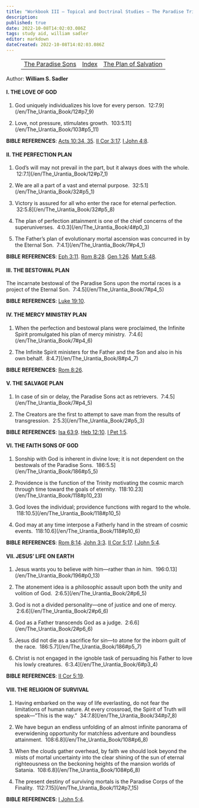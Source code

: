 ```yaml
---
title: "Workbook III — Topical and Doctrinal Studies — The Paradise Trinity"
description: 
published: true
date: 2022-10-08T14:02:03.086Z
tags: study aid, william sadler
editor: markdown
dateCreated: 2022-10-08T14:02:03.086Z
---
```


<figure class="table chapter-navigator">
	<table>
		<tbody>
		<tr>
			<td><a href="/en/William_S_Sadler/Workbook_3_Topical_and_Doctrinal_Studies/The_Paradise_Sons">The Paradise Sons</a></td>
			<td><a href="/en/William_S_Sadler/Workbook_3_Topical_and_Doctrinal_Studies/Index">Index</a></td>
			<td><a href="/en/William_S_Sadler/Workbook_3_Topical_and_Doctrinal_Studies/The_Plan_of_Salvation">The Plan of Salvation</a></td>
		</tr>
		</tbody>
	</table>
</figure>

Author: **William S. Sadler**

#### I. THE LOVE OF GOD

1. God uniquely individualizes his love for every person.  12:7.9](/en/The_Urantia_Book/12#p7_9)

2. Love, not pressure, stimulates growth.  103:5.11](/en/The_Urantia_Book/103#p5_11)

**BIBLE REFERENCES**: [Acts 10:34, 35](/en/Bible/Acts/10#v34). [II Cor 3:17](/en/Bible/2_Corinthians/3#v17). [I John 4:8](/en/Bible/1_John/4#v8).

#### II. THE PERFECTION PLAN

1. God’s will may not prevail in the part, but it always does with the whole.  12:7.1](/en/The_Urantia_Book/12#p7_1)

2. We are all a part of a vast and eternal purpose.  32:5.1](/en/The_Urantia_Book/32#p5_1)

3. Victory is assured for all who enter the race for eternal perfection.  32:5.8](/en/The_Urantia_Book/32#p5_8)

4. The plan of perfection attainment is one of the chief concerns of the superuniverses.  4:0.3](/en/The_Urantia_Book/4#p0_3)

5. The Father’s plan of evolutionary mortal ascension was concurred in by the Eternal Son.  7:4.1](/en/The_Urantia_Book/7#p4_1)

**BIBLE REFERENCES**: [Eph 3:11](/en/Bible/Ephesians/3#v11). [Rom 8:28](/en/Bible/Romans/8#v28). [Gen 1:26](/en/Bible/Genesis/1#v26). [Matt 5:48](/en/Bible/Matthew/5#v48).

#### III. THE BESTOWAL PLAN

The incarnate bestowal of the Paradise Sons upon the mortal races is a project of the Eternal Son.  7:4.5](/en/The_Urantia_Book/7#p4_5)

**BIBLE REFERENCES**: [Luke 19:10](/en/Bible/Luke/19#v10).

#### IV. THE MERCY MINISTRY PLAN

1. When the perfection and bestowal plans were proclaimed, the Infinite Spirit promulgated his plan of mercy ministry.  7:4.6](/en/The_Urantia_Book/7#p4_6)

2. The Infinite Spirit ministers for the Father and the Son and also in his own behalf.  8:4.7](/en/The_Urantia_Book/8#p4_7)

**BIBLE REFERENCES**: [Rom 8:26](/en/Bible/Romans/8#v26).

#### V. THE SALVAGE PLAN

1. In case of sin or delay, the Paradise Sons act as retrievers.  7:4.5](/en/The_Urantia_Book/7#p4_5)

2. The Creators are the first to attempt to save man from the results of transgression.  2:5.3](/en/The_Urantia_Book/2#p5_3)

**BIBLE REFERENCES**: [Isa 63:9](/en/Bible/Isaiah/63#v9). [Heb 12:10](/en/Bible/Hebrews/12#v10). [I Pet 1:5](/en/Bible/1_Peter/1#v5).

#### VI. THE FAITH SONS OF GOD

1. Sonship with God is inherent in divine love; it is not dependent on the bestowals of the Paradise Sons.  186:5.5](/en/The_Urantia_Book/186#p5_5)

2. Providence is the function of the Trinity motivating the cosmic march through time toward the goals of eternity.  118:10.23](/en/The_Urantia_Book/118#p10_23)

3. God loves the individual; providence functions with regard to the whole.  118:10.5](/en/The_Urantia_Book/118#p10_5)

4. God may at any time interpose a Fatherly hand in the stream of cosmic events.  118:10.6](/en/The_Urantia_Book/118#p10_6)

**BIBLE REFERENCES**: [Rom 8:14](/en/Bible/Romans/8#v14). [John 3:3](/en/Bible/John/3#v3). [II Cor 5:17](/en/Bible/2_Corinthians/5#v17). [I John 5:4](/en/Bible/1_John/5#v4).

#### VII. JESUS’ LIFE ON EARTH

1. Jesus wants you to believe _with_ him—rather than _in_ him.  196:0.13](/en/The_Urantia_Book/196#p0_13)

2. The atonement idea is a philosophic assault upon both the unity and volition of God.  2:6.5](/en/The_Urantia_Book/2#p6_5)

3. God is not a divided personality—one of justice and one of mercy.  2:6.6](/en/The_Urantia_Book/2#p6_6)

4. God as a Father transcends God as a judge.  2:6.6](/en/The_Urantia_Book/2#p6_6)

5. Jesus did not die as a sacrifice for sin—to atone for the inborn guilt of the race.  186:5.7](/en/The_Urantia_Book/186#p5_7)

6. Christ is not engaged in the ignoble task of persuading his Father to love his lowly creatures.  6:3.4](/en/The_Urantia_Book/6#p3_4)

**BIBLE REFERENCES**: [II Cor 5:19](/en/Bible/2_Corinthians/5#v19).

#### VIII. THE RELIGION OF SURVIVAL

1. Having embarked on the way of life everlasting, do not fear the limitations of human nature. At every crossroad, the Spirit of Truth will speak—”This is the way.”  34:7.8](/en/The_Urantia_Book/34#p7_8)

2. We have begun an endless unfolding of an almost infinite panorama of everwidening opportunity for matchless adventure and boundless attainment.  108:6.8](/en/The_Urantia_Book/108#p6_8)

3. When the clouds gather overhead, by faith we should look beyond the mists of mortal uncertainty into the clear shining of the sun of eternal righteousness on the beckoning heights of the mansion worlds of Satania.  108:6.8](/en/The_Urantia_Book/108#p6_8)

4. The present destiny of surviving mortals is the Paradise Corps of the Finality.  112:7.15](/en/The_Urantia_Book/112#p7_15)

**BIBLE REFERENCES**: [I John 5:4](/en/Bible/1_John/5#v4).